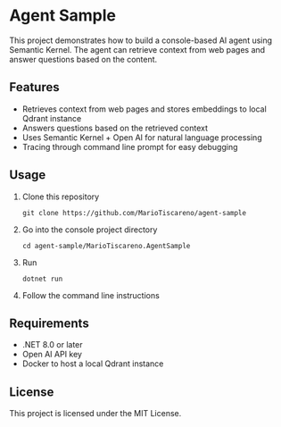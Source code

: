 # Agent Sample

This project demonstrates how to build a console-based AI agent using Semantic Kernel. The agent can retrieve context from web pages and answer questions based on the content.

## Features

- Retrieves context from web pages and stores embeddings to local Qdrant instance
- Answers questions based on the retrieved context
- Uses Semantic Kernel + Open AI for natural language processing
- Tracing through command line prompt for easy debugging

## Usage

1. Clone this repository

   ```
   git clone https://github.com/MarioTiscareno/agent-sample
   ```

2. Go into the console project directory

   ```
   cd agent-sample/MarioTiscareno.AgentSample
   ```

3. Run

   ```
   dotnet run
   ```

4. Follow the command line instructions

## Requirements

- .NET 8.0 or later
- Open AI API key
- Docker to host a local Qdrant instance

## License

This project is licensed under the MIT License.

